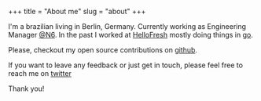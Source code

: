 +++
title = "About me"
slug = "about"
+++

I'm a brazilian living in Berlin, Germany. Currently working as Engineering Manager [@N6](https://twitter.com/n26).
In the past I worked at [HelloFresh](https://twitter.com/hellofresh) mostly doing things in [go](https://golang.org/).

Please, checkout my open source contributions on [github](https://github.com/italolelis).

If you want to leave any feedback or just get in touch, please feel free to reach me on [twitter](https://twitter.com/italolelis)

Thank you!